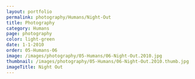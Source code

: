 ```yaml
---
layout: portfolio
permalink: photography/Humans/Night-Out
title: Photography
category: Humans
page: photography
color: light-green
date: 1-1-2010
order: 05-Humans-06
image: /images/photography/05-Humans/06-Night-Out.2010.jpg
thumbnail: /images/photography/05-Humans/06-Night-Out.2010.thumb.jpg
imageTitle: Night Out
---
```

